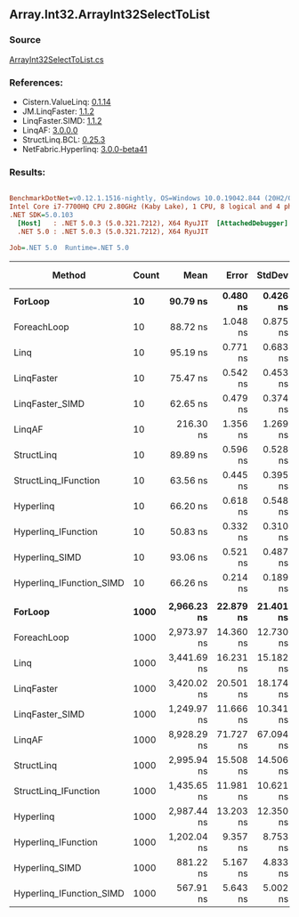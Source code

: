 ﻿## Array.Int32.ArrayInt32SelectToList

### Source
[ArrayInt32SelectToList.cs](../LinqBenchmarks/Array/Int32/ArrayInt32SelectToList.cs)

### References:
- Cistern.ValueLinq: [0.1.14](https://www.nuget.org/packages/Cistern.ValueLinq/0.1.14)
- JM.LinqFaster: [1.1.2](https://www.nuget.org/packages/JM.LinqFaster/1.1.2)
- LinqFaster.SIMD: [1.1.2](https://www.nuget.org/packages/LinqFaster.SIMD/1.0.3)
- LinqAF: [3.0.0.0](https://www.nuget.org/packages/LinqAF/3.0.0.0)
- StructLinq.BCL: [0.25.3](https://www.nuget.org/packages/StructLinq.BCL/0.25.3)
- NetFabric.Hyperlinq: [3.0.0-beta41](https://www.nuget.org/packages/NetFabric.Hyperlinq/3.0.0-beta41)

### Results:
``` ini

BenchmarkDotNet=v0.12.1.1516-nightly, OS=Windows 10.0.19042.844 (20H2/October2020Update)
Intel Core i7-7700HQ CPU 2.80GHz (Kaby Lake), 1 CPU, 8 logical and 4 physical cores
.NET SDK=5.0.103
  [Host]   : .NET 5.0.3 (5.0.321.7212), X64 RyuJIT  [AttachedDebugger]
  .NET 5.0 : .NET 5.0.3 (5.0.321.7212), X64 RyuJIT

Job=.NET 5.0  Runtime=.NET 5.0  

```
|                   Method | Count |        Mean |     Error |    StdDev | Ratio | RatioSD |  Gen 0 | Gen 1 | Gen 2 | Allocated |
|------------------------- |------ |------------:|----------:|----------:|------:|--------:|-------:|------:|------:|----------:|
|                  **ForLoop** |    **10** |    **90.79 ns** |  **0.480 ns** |  **0.426 ns** |  **1.00** |    **0.00** | **0.0688** |     **-** |     **-** |     **216 B** |
|              ForeachLoop |    10 |    88.72 ns |  1.048 ns |  0.875 ns |  0.98 |    0.01 | 0.0688 |     - |     - |     216 B |
|                     Linq |    10 |    95.19 ns |  0.771 ns |  0.683 ns |  1.05 |    0.01 | 0.0458 |     - |     - |     144 B |
|               LinqFaster |    10 |    75.47 ns |  0.542 ns |  0.453 ns |  0.83 |    0.01 | 0.0509 |     - |     - |     160 B |
|          LinqFaster_SIMD |    10 |    62.65 ns |  0.479 ns |  0.374 ns |  0.69 |    0.00 | 0.0509 |     - |     - |     160 B |
|                   LinqAF |    10 |   216.30 ns |  1.356 ns |  1.269 ns |  2.38 |    0.02 | 0.0687 |     - |     - |     216 B |
|               StructLinq |    10 |    89.89 ns |  0.596 ns |  0.528 ns |  0.99 |    0.01 | 0.0509 |     - |     - |     160 B |
|     StructLinq_IFunction |    10 |    63.56 ns |  0.445 ns |  0.395 ns |  0.70 |    0.01 | 0.0433 |     - |     - |     136 B |
|                Hyperlinq |    10 |    66.20 ns |  0.618 ns |  0.548 ns |  0.73 |    0.01 | 0.0305 |     - |     - |      96 B |
|      Hyperlinq_IFunction |    10 |    50.83 ns |  0.332 ns |  0.310 ns |  0.56 |    0.00 | 0.0305 |     - |     - |      96 B |
|           Hyperlinq_SIMD |    10 |    93.06 ns |  0.521 ns |  0.487 ns |  1.02 |    0.01 | 0.0305 |     - |     - |      96 B |
| Hyperlinq_IFunction_SIMD |    10 |    66.26 ns |  0.214 ns |  0.189 ns |  0.73 |    0.00 | 0.0305 |     - |     - |      96 B |
|                          |       |             |           |           |       |         |        |       |       |           |
|                  **ForLoop** |  **1000** | **2,966.23 ns** | **22.879 ns** | **21.401 ns** |  **1.00** |    **0.00** | **2.6817** |     **-** |     **-** |   **8,424 B** |
|              ForeachLoop |  1000 | 2,973.97 ns | 14.360 ns | 12.730 ns |  1.00 |    0.00 | 2.6817 |     - |     - |   8,424 B |
|                     Linq |  1000 | 3,441.69 ns | 16.231 ns | 15.182 ns |  1.16 |    0.01 | 1.3046 |     - |     - |   4,104 B |
|               LinqFaster |  1000 | 3,420.02 ns | 20.501 ns | 18.174 ns |  1.15 |    0.01 | 2.5711 |     - |     - |   8,080 B |
|          LinqFaster_SIMD |  1000 | 1,249.97 ns | 11.666 ns | 10.341 ns |  0.42 |    0.00 | 2.5730 |     - |     - |   8,080 B |
|                   LinqAF |  1000 | 8,928.29 ns | 71.727 ns | 67.094 ns |  3.01 |    0.03 | 2.6703 |     - |     - |   8,424 B |
|               StructLinq |  1000 | 2,995.94 ns | 15.508 ns | 14.506 ns |  1.01 |    0.01 | 1.3123 |     - |     - |   4,120 B |
|     StructLinq_IFunction |  1000 | 1,435.65 ns | 11.981 ns | 10.621 ns |  0.48 |    0.00 | 1.3046 |     - |     - |   4,096 B |
|                Hyperlinq |  1000 | 2,987.44 ns | 13.203 ns | 12.350 ns |  1.01 |    0.01 | 1.2894 |     - |     - |   4,056 B |
|      Hyperlinq_IFunction |  1000 | 1,202.04 ns |  9.357 ns |  8.753 ns |  0.41 |    0.00 | 1.2894 |     - |     - |   4,056 B |
|           Hyperlinq_SIMD |  1000 |   881.22 ns |  5.167 ns |  4.833 ns |  0.30 |    0.00 | 1.2903 |     - |     - |   4,056 B |
| Hyperlinq_IFunction_SIMD |  1000 |   567.91 ns |  5.643 ns |  5.002 ns |  0.19 |    0.00 | 1.2903 |     - |     - |   4,056 B |
